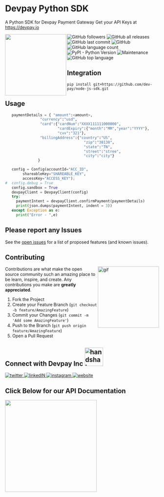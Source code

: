 # Devpay Python SDK
A Python SDK for Devpay Payment Gateway Get your API Keys at https://devpay.io

<!-- LOGO -->
<a href="https://devpay.io/" target="_blank"><img align="left" width=200px src="https://devpay.io/wp-content/uploads/2021/07/Logo.png"></a>

<!-- BADGES -->
<div>

![GitHub followers](https://img.shields.io/github/followers/dev-pay?style=social)
![GitHub all releases](https://img.shields.io/github/downloads/dev-pay/python-sdk/total?style=plastic)
![GitHub last commit](https://img.shields.io/github/last-commit/dev-pay/python-sdk?style=plastic)
![GitHub](https://img.shields.io/github/license/dev-pay/python-sdk?style=plastic)
![GitHub language count](https://img.shields.io/github/languages/count/dev-pay/python-sdk?style=plastic)
![PyPI - Python Version](https://img.shields.io/pypi/pyversions/py?style=plastic)
![Maintenance](https://img.shields.io/maintenance/yes/2021?style=plastic)
![GitHub top language](https://img.shields.io/github/languages/top/dev-pay/python-sdk?style=plastic)
 
</div>

## Integration
```
pip install git+https://github.com/dev-pay/node-js-sdk.git

```

## Usage
```python
   paymentDetails = { "amount":<amount>,
                "currency":"usd",
                "card":{"cardNum":"XXXX111111000000",
                        "cardExpiry":{"month":"MM","year":"YYYY"},
                        "cvv":"321"},
                "billingAddress":{"country":"US",
                                    "zip":"38138",
                                    "state":"TN",
                                    "street":"stree",
                                    "city":"city"}
               }

   config = Config(accountId="ACC_ID",
        shareableKey="SHAREABLE_KEY",
        accessKey="ACCESS_KEY");
#  config.debug = True
   config.sandbox = True
   devpayClient = DevpayClient(config)
   try:
     paymentIntent = devpayClient.confirmPayment(paymentDetails)
     print(json.dumps(paymentIntent, indent = 3))
   except Exception as e:
     print("Error - ",e)

```
<!-- ROADMAP -->
## Please report any Issues

See the [open issues](https://github.com/dev-pay/node-js-sdk/issues) for a list of proposed features (and known issues).



<!-- CONTRIBUTING -->
## Contributing

<img align="right" width=200px src="https://bit.ly/2W1p9kD" alt="gif">

Contributions are what make the open source community such an amazing place to be learn, inspire, and create. Any contributions you make are **greatly appreciated**.

1. Fork the Project
2. Create your Feature Branch (`git checkout -b feature/AmazingFeature`)
3. Commit your Changes (`git commit -m 'Add some AmazingFeature'`)
4. Push to the Branch (`git push origin feature/AmazingFeature`)
5. Open a Pull Request




<!-- CONTACT -->
## Connect with Devpay Inc <img src="https://bit.ly/2W1p9kD" width="60px" alt="handshake"/>
<a href="https://twitter.com/DevpayInc" target="_blank">
    <img src="https://bit.ly/3hQgnOJ" alt="twitter">
</a>
<a href="https://www.linkedin.com/showcase/devpay" target="_blank">
    <img src="https://bit.ly/3kBedoc" alt="linkedIN">
</a>
<a href="https://www.instagram.com/devpay/" target="_blank">
    <img src="https://bit.ly/2TrIXgc" alt="instagram">
</a>
<a href="https://devpay.io/" target="_blank">
    <img src="https://bit.ly/3rn81Bt" alt="website">
</a>

<!-- ACKNOWLEDGEMENTS -->
## Click Below for our API Documentation


<a href="https://docs.devpay.io/" target="_blank"><img align="left" width=300px src="https://bit.ly/2VUDkYB"></a>
